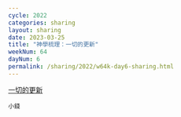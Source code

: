 ```yaml
---
cycle: 2022
categories: sharing
layout: sharing
date: 2023-03-25
title: "神學梳理：一切的更新"
weekNum: 64
dayNum: 6
permalink: /sharing/2022/w64k-day6-sharing.html
---
```


[一切的更新](https://eccseattle.github.io/media/sharing/2022/wk064/2023-03-25-bin.m4a)

`小錢`
